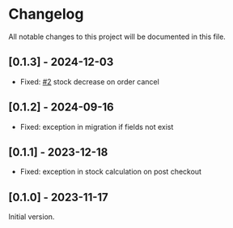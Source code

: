 # Changelog

All notable changes to this project will be documented in this file.

## [0.1.3] - 2024-12-03
- Fixed: [#2](https://github.com/heimrichhannot/contao-isotope-stock-bundle/issues/2) stock decrease on order cancel

## [0.1.2] - 2024-09-16
- Fixed: exception in migration if fields not exist

## [0.1.1] - 2023-12-18
- Fixed: exception in stock calculation on post checkout

## [0.1.0] - 2023-11-17
Initial version.
